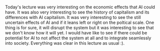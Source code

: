 Today's lecture was very interesting on the economic effects that AI could have. It was also very interesting to see the history of capitalism and its differences with AI capitalism. It was very interesting to see the still uncertain effects of AI and if it leans left or right on the poltical scale.
One thing is for sure, it will disrupt the system but it was interesting to see that we don't know how it will yet. I would have like to see if there could be potential for AI to not affect the system at all and to integrate seamlessly into society.
Everything was clear in this lecture as usual :).
